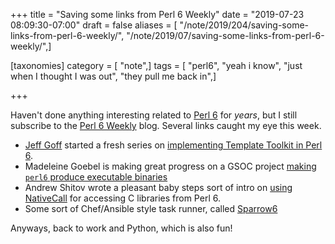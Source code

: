 +++
title = "Saving some links from Perl 6 Weekly"
date = "2019-07-23 08:09:30-07:00"
draft = false
aliases = [ "/note/2019/204/saving-some-links-from-perl-6-weekly/", "/note/2019/07/saving-some-links-from-perl-6-weekly/",]

[taxonomies]
category = [ "note",]
tags = [ "perl6", "yeah i know", "just when I thought I was out", "they pull me back in",]

+++

Haven't done anything interesting related to [Perl 6][] for _years_, but I still
subscribe to the [Perl 6 Weekly][] blog. Several links caught my eye this week.

[Perl 6]: http://perl6.org/
[Perl 6 Weekly]: https://p6weekly.wordpress.com/

* [Jeff Goff][] started a fresh series on [implementing Template Toolkit in Perl 6][].
* Madeleine Goebel is making great progress on a GSOC project [making `perl6` produce executable binaries][]
* Andrew Shitov wrote a pleasant baby steps sort of intro on [using NativeCall][] for accessing C
  libraries from Perl 6.
* Some sort of Chef/Ansible style task runner, called [Sparrow6][]

[Jeff Goff]: https://twitter.com/DrForr
[implementing Template Toolkit in Perl 6]: http://theperlfisher.com/index.php/2019/07/18/templates-and-a-clean-start/
[making `perl6` produce executable binaries]: https://yakshavingcream.blogspot.com/2019/07/flags-and-syscalls-and-modules-oh-my.html
[using NativeCall]: https://perl6.online/2019/07/17/108-basic-use-of-nativecall/
[Sparrow6]: https://github.com/melezhik/Sparrow6

Anyways, back to work and Python, which is also fun!